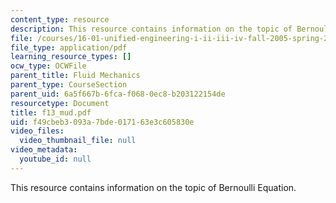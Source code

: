 ```yaml
---
content_type: resource
description: This resource contains information on the topic of Bernoulli Equation.
file: /courses/16-01-unified-engineering-i-ii-iii-iv-fall-2005-spring-2006/f49cbeb3093a7bde017163e3c605830e_f13_mud.pdf
file_type: application/pdf
learning_resource_types: []
ocw_type: OCWFile
parent_title: Fluid Mechanics
parent_type: CourseSection
parent_uid: 6a5f667b-6fca-f068-0ec8-b203122154de
resourcetype: Document
title: f13_mud.pdf
uid: f49cbeb3-093a-7bde-0171-63e3c605830e
video_files:
  video_thumbnail_file: null
video_metadata:
  youtube_id: null
---
```

This resource contains information on the topic of Bernoulli Equation.